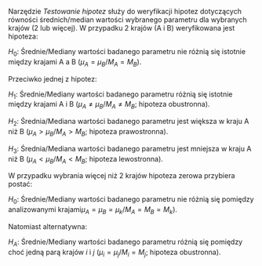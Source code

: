 Narzędzie *Testowanie hipotez* służy do weryfikacji hipotez dotyczących równości średnich/median wartości wybranego parametru dla wybranych krajów (2 lub więcej). W przypadku 2 krajów (A i B) weryfikowana jest hipoteza:

$H_0:$ Średnie/Mediany wartości badanego parametru nie różnią się istotnie między krajami A a B ($\mu_A = \mu_B/M_A = M_B$).

Przeciwko jednej z hipotez:

$H_1:$ Średnie/Mediany wartości badanego parametru różnią się istotnie między krajami A i B ($\mu_A \neq \mu_B/M_A \neq M_B$; hipoteza obustronna).

$H_2:$ Średnia/Mediana wartości badanego parametru jest większa w kraju A niż B ($\mu_A > \mu_B/M_A > M_B$; hipoteza prawostronna).

$H_3:$ Średnia/Mediana wartości badanego parametru jest mniejsza w kraju A niż B ($\mu_A < \mu_B/M_A < M_B$; hipoteza lewostronna).

W przypadku wybrania więcej niż 2 krajów hipoteza zerowa przybiera postać:

$H_0:$ Średnie/Mediany wartości badanego parametru nie różnią się pomiędzy analizowanymi krajami$\mu_A = \mu_B = \mu_k/M_A = M_B = M_k$).

Natomiast alternatywna:

$H_A:$ Średnie/Mediany wartości badanego parametru różnią się pomiędzy choć jedną parą krajów $i$ i $j$ ($\mu_i = \mu_j/M_i = M_j$; hipoteza obustronna).
